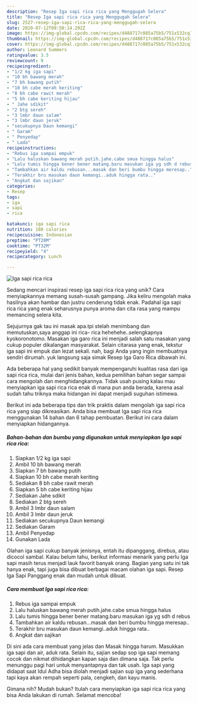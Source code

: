 ```yaml
---
description: "Resep Iga sapi rica rica yang Menggugah Selera"
title: "Resep Iga sapi rica rica yang Menggugah Selera"
slug: 2527-resep-iga-sapi-rica-rica-yang-menggugah-selera
date: 2020-07-12T09:50:14.292Z
image: https://img-global.cpcdn.com/recipes/d488717c085a75b5/751x532cq70/iga-sapi-rica-rica-foto-resep-utama.jpg
thumbnail: https://img-global.cpcdn.com/recipes/d488717c085a75b5/751x532cq70/iga-sapi-rica-rica-foto-resep-utama.jpg
cover: https://img-global.cpcdn.com/recipes/d488717c085a75b5/751x532cq70/iga-sapi-rica-rica-foto-resep-utama.jpg
author: Leonard Summers
ratingvalue: 3.5
reviewcount: 9
recipeingredient:
- "1/2 kg iga sapi"
- "10 bh bawang merah"
- "7 bh bawang putih"
- "10 bh cabe merah keriting"
- "8 bh cabe rawit merah"
- "5 bh cabe keriting hijau"
- " Jahe sdikit"
- "2 btg sereh"
- "3 lmbr daun salam"
- "3 lmbr daun jeruk"
- "secukupnya Daun kemangi"
- " Garam"
- " Penyedap"
- " Lada"
recipeinstructions:
- "Rebus iga sampai empuk"
- "Lalu haluskan bawang merah putih.jahe.cabe smua hingga halus"
- "Lalu tumis hingga bener bener matang.baru masukan iga yg sdh d rebus"
- "Tambahkan air kaldu rebusan...masak dan beri bumbu hingga meresap.."
- "Terakhir bru masukan daun kemangi..aduk hingga rata.."
- "Angkat dan sajikan"
categories:
- Resep
tags:
- iga
- sapi
- rica

katakunci: iga sapi rica 
nutrition: 188 calories
recipecuisine: Indonesian
preptime: "PT20M"
cooktime: "PT32M"
recipeyield: "4"
recipecategory: Lunch

---
```



![Iga sapi rica rica](https://img-global.cpcdn.com/recipes/d488717c085a75b5/751x532cq70/iga-sapi-rica-rica-foto-resep-utama.jpg)

Sedang mencari inspirasi resep iga sapi rica rica yang unik? Cara menyiapkannya memang susah-susah gampang. Jika keliru mengolah maka hasilnya akan hambar dan justru cenderung tidak enak. Padahal iga sapi rica rica yang enak seharusnya punya aroma dan cita rasa yang mampu memancing selera kita.

Sejujurnya gak tau ini masak apa.tpi stelah menimbang dan memutuskan,saya anggap ini rica- rica hehehehe..selengkapnya kyokoronotomo. Masakan iga garo rica ini menjadi salah satu masakan yang cukup populer dikalangan masyarakat. Selain citarasa yang enak, tekstur iga sapi ini empuk dan lezat sekali. nah, bagi Anda yang ingin membuatnya sendiri dirumah. yuk langsung saja simak Resep Iga Garo Rica dibawah ini.

Ada beberapa hal yang sedikit banyak mempengaruhi kualitas rasa dari iga sapi rica rica, mulai dari jenis bahan, kedua pemilihan bahan segar sampai cara mengolah dan menghidangkannya. Tidak usah pusing kalau mau menyiapkan iga sapi rica rica enak di mana pun anda berada, karena asal sudah tahu triknya maka hidangan ini dapat menjadi suguhan istimewa.


Berikut ini ada beberapa tips dan trik praktis dalam mengolah iga sapi rica rica yang siap dikreasikan. Anda bisa membuat Iga sapi rica rica menggunakan 14 bahan dan 6 tahap pembuatan. Berikut ini cara dalam menyiapkan hidangannya.

<!--inarticleads1-->

##### Bahan-bahan dan bumbu yang digunakan untuk menyiapkan Iga sapi rica rica:

1. Siapkan 1/2 kg iga sapi
1. Ambil 10 bh bawang merah
1. Siapkan 7 bh bawang putih
1. Siapkan 10 bh cabe merah keriting
1. Sediakan 8 bh cabe rawit merah
1. Siapkan 5 bh cabe keriting hijau
1. Sediakan  Jahe sdikit
1. Sediakan 2 btg sereh
1. Ambil 3 lmbr daun salam
1. Ambil 3 lmbr daun jeruk
1. Sediakan secukupnya Daun kemangi
1. Sediakan  Garam
1. Ambil  Penyedap
1. Gunakan  Lada


Olahan iga sapi cukup banyak jenisnya, entah itu dipanggang, direbus, atau dicocol sambal. Kalau belum tahu, berikut informasi menarik yang perlu Iga sapi masih terus menjadi lauk favorit banyak orang. Bagian yang satu ini tak hanya enak, tapi juga bisa dibuat berbagai macam olahan iga sapi. Resep Iga Sapi Panggang enak dan mudah untuk dibuat. 

<!--inarticleads2-->

##### Cara membuat Iga sapi rica rica:

1. Rebus iga sampai empuk
1. Lalu haluskan bawang merah putih.jahe.cabe smua hingga halus
1. Lalu tumis hingga bener bener matang.baru masukan iga yg sdh d rebus
1. Tambahkan air kaldu rebusan...masak dan beri bumbu hingga meresap..
1. Terakhir bru masukan daun kemangi..aduk hingga rata..
1. Angkat dan sajikan


Di sini ada cara membuat yang jelas dan Masak hingga harum. Masukkan iga sapi dan air, aduk rata. Selain itu, sajian sedap sop iga sapi memang cocok dan nikmat dihidangkan kapan saja dan dimana saja. Tak perlu menunggu pagi hari untuk menyantapnya dan tak usah. Iga sapi yang didapat saat Idul Adha bisa diolah menjadi sajian sup iga yang sederhana tapi kaya akan rempah seperti pala, cengkeh, dan kayu manis. 

Gimana nih? Mudah bukan? Itulah cara menyiapkan iga sapi rica rica yang bisa Anda lakukan di rumah. Selamat mencoba!
